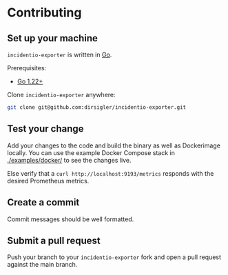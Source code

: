# Contributing

## Set up your machine

`incidentio-exporter` is written in [Go](https://golang.org/).

Prerequisites:

- [Go 1.22+](https://go.dev/doc/install)

Clone `incidentio-exporter` anywhere:

```sh
git clone git@github.com:dirsigler/incidentio-exporter.git
```

## Test your change

Add your changes to the code and build the binary as well as Dockerimage locally.
You can use the example Docker Compose stack in [./examples/docker/](./examples/docker/) to see the changes live.

Else verify that a `curl http://localhost:9193/metrics` responds with the desired Prometheus metrics.

## Create a commit

Commit messages should be well formatted.

## Submit a pull request

Push your branch to your `incidentio-exporter` fork and open a pull request against the main branch.
